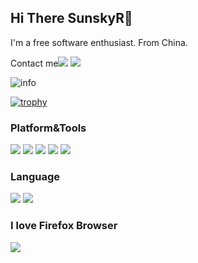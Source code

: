 ## Hi There SunskyR🌈
 I'm a free software enthusiast. From China.
 
 Contact me[![](https://img.shields.io/badge/Telegram-Sylase-%2326A5E4?style=for-the-badge&logo=telegram)](https://t.me/Sylase)
![](http://antzuhl.cn:4000/get/@sunskyr.readme)


![info](https://github-readme-stats.vercel.app/api?username=SunskyR&show_icons=true&count_private=true&hide=prs&theme=default_repocard)

[![trophy](https://github-profile-trophy.vercel.app/?username=sunskyr&theme=onedark)](https://github.com/ryo-ma/github-profile-trophy)


### Platform&Tools
[![](https://img.shields.io/badge/OS-Arch%20Linux-33aadd?style=flat-square&logo=arch-linux&logoColor=ffffff)](https://www.archlinux.org/)
[![](https://img.shields.io/badge/macOS-Apple%20Silicon-%23000000?style=flat-square&logo=apple)](https://www.macrumors.com/guide/m1/)
[![](https://img.shields.io/badge/Xiaomi-%C2%A51000-%23FF6900?style=flat-square&logo=xiaomi)](mi.com)
[![](https://img.shields.io/badge/Windows-11-%230078D6?style=flat-square&logo=windows)](https://www.microsoft.com/en-us/windows)
[![](https://img.shields.io/badge/IDE-Visual%20Studio%20Code-%23007ACC?style=flat-square&logo=visualstudio)](https://code.visualstudio.com/)

### Language
[![](https://img.shields.io/badge/-Rust-%23000000?style=for-the-badge&logo=rust)](https://www.rust-lang.org/)
[![](https://img.shields.io/badge/-C-%23A8B9CC?style=for-the-badge&logo=cplusplus)](cppreference.com)
### I love Firefox Browser
[![](https://img.shields.io/badge/Browser-Firefox-%23FF7139?style=for-the-badge&logo=firefoxbrowser)](mozilla.org)


